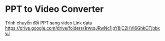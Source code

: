 # PPT to Video Converter
Trình chuyển đổi PPT sang video
Link data https://drive.google.com/drive/folders/1rwtqJRwNc1IpY8jC2HVI6GhkOTjbbxvJ
